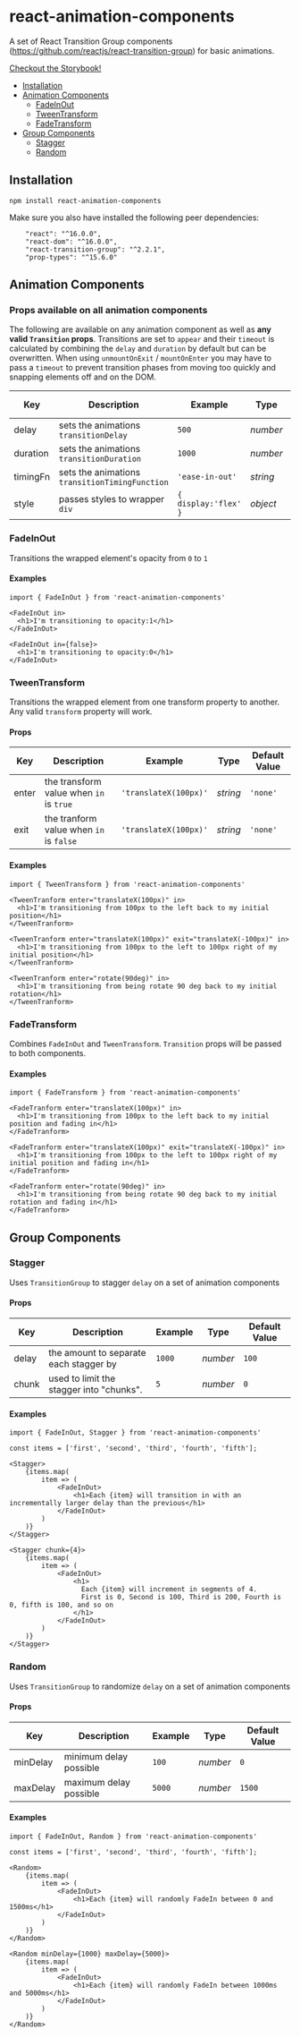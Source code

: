 # react-animation-components

A set of React Transition Group components (https://github.com/reactjs/react-transition-group) for basic animations.

[Checkout the Storybook!](http://react-animation-components.surge.sh/)

- [Installation](#installation)
- [Animation Components](#animation-components)
  * [FadeInOut](#fadeinout)
  * [TweenTransform](#tweentransform)
  * [FadeTransform](#fadetransform)
- [Group Components](#group-components)
  * [Stagger](#stagger)
  * [Random](#random)


## Installation

`npm install react-animation-components`

Make sure you also have installed the following peer dependencies:

```
    "react": "^16.0.0",
    "react-dom": "^16.0.0",
    "react-transition-group": "^2.2.1",
    "prop-types": "^15.6.0"
```

## Animation Components

### Props available on all animation components

The following are available on any animation component as well as **any valid `Transition` props**. Transitions are set to `appear` and their `timeout` is calculated by combining the `delay` and `duration` by default but can be overwritten. When using `unmountOnExit` / `mountOnEnter` you may have to pass a `timeout` to prevent transition phases from moving too quickly and snapping elements off and on the DOM.

Key | Description | Example | Type | Default Value
------------ | -------------| -------------| -------------| -------------
delay | sets the animations `transitionDelay` | `500` | *number* | `0`
duration | sets the animations `transitionDuration` | `1000` | *number* | `500`
timingFn | sets the animations `transitionTimingFunction` | `'ease-in-out'` | *string* | `'ease'`
style | passes styles to wrapper `div` | `{ display:'flex' }` | *object* | `{}`

### FadeInOut

Transitions the wrapped element's opacity from `0` to `1`

#### Examples

```
import { FadeInOut } from 'react-animation-components'

<FadeInOut in>
  <h1>I'm transitioning to opacity:1</h1>
</FadeInOut>

<FadeInOut in={false}>
  <h1>I'm transitioning to opacity:0</h1>
</FadeInOut>
```

### TweenTransform

Transitions the wrapped element from one transform property to another. Any valid `transform` property will work.

#### Props

Key | Description | Example | Type | Default Value
------------ | -------------| -------------| -------------| -------------
enter | the transform value when `in` is `true` | `'translateX(100px)'` | *string* | `'none'`
exit | the tranform value when `in` is `false` | `'translateX(100px)'` | *string* | `'none'`

#### Examples

```
import { TweenTransform } from 'react-animation-components'

<TweenTranform enter="translateX(100px)" in>
  <h1>I'm transitioning from 100px to the left back to my initial position</h1>
</TweenTranform>

<TweenTranform enter="translateX(100px)" exit="translateX(-100px)" in>
  <h1>I'm transitioning from 100px to the left to 100px right of my initial position</h1>
</TweenTranform>

<TweenTranform enter="rotate(90deg)" in>
  <h1>I'm transitioning from being rotate 90 deg back to my initial rotation</h1>
</TweenTranform>
```

### FadeTransform

Combines `FadeInOut` and `TweenTransform`. `Transition` props will be passed to both components.

#### Examples

```
import { FadeTransform } from 'react-animation-components'

<FadeTranform enter="translateX(100px)" in>
  <h1>I'm transitioning from 100px to the left back to my initial position and fading in</h1>
</FadeTranform>

<FadeTranform enter="translateX(100px)" exit="translateX(-100px)" in>
  <h1>I'm transitioning from 100px to the left to 100px right of my initial position and fading in</h1>
</FadeTranform>

<FadeTranform enter="rotate(90deg)" in>
  <h1>I'm transitioning from being rotate 90 deg back to my initial rotation and fading in</h1>
</FadeTranform>
```

## Group Components

### Stagger

Uses `TransitionGroup` to stagger `delay` on a set of animation components

#### Props

Key | Description | Example | Type | Default Value
------------ | -------------| -------------| -------------| -------------
delay | the amount to separate each stagger by | `1000` | *number* | `100`
chunk | used to limit the stagger into "chunks". | `5` | *number* | `0`

#### Examples

```
import { FadeInOut, Stagger } from 'react-animation-components'

const items = ['first', 'second', 'third', 'fourth', 'fifth'];

<Stagger>
    {items.map(
        item => (
            <FadeInOut>
                <h1>Each {item} will transition in with an incrementally larger delay than the previous</h1>
            </FadeInOut>
        )
    )}
</Stagger>

<Stagger chunk={4}>
    {items.map(
        item => (
            <FadeInOut>
                <h1>
                  Each {item} will increment in segments of 4.
                  First is 0, Second is 100, Third is 200, Fourth is 0, fifth is 100, and so on
                </h1>
            </FadeInOut>
        )
    )}
</Stagger>
```
### Random

Uses `TransitionGroup` to randomize `delay` on a set of animation components

#### Props

Key | Description | Example | Type | Default Value
------------ | -------------| -------------| -------------| -------------
minDelay | minimum delay possible | `100` | *number* | `0`
maxDelay | maximum delay possible | `5000` | *number* | `1500`

#### Examples

```
import { FadeInOut, Random } from 'react-animation-components'

const items = ['first', 'second', 'third', 'fourth', 'fifth'];

<Random>
    {items.map(
        item => (
            <FadeInOut>
                <h1>Each {item} will randomly FadeIn between 0 and 1500ms</h1>
            </FadeInOut>
        )
    )}
</Random>

<Random minDelay={1000} maxDelay={5000}>
    {items.map(
        item => (
            <FadeInOut>
                <h1>Each {item} will randomly FadeIn between 1000ms and 5000ms</h1>
            </FadeInOut>
        )
    )}
</Random>
```